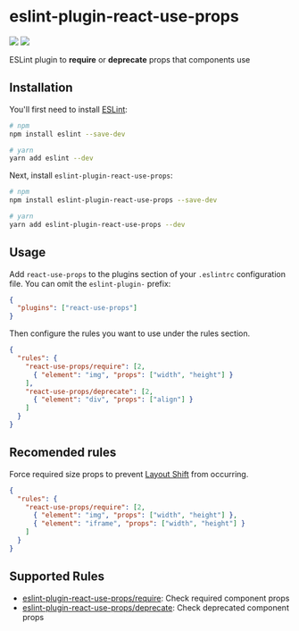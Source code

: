 # eslint-plugin-react-use-props

[![](https://img.shields.io/npm/v/eslint-plugin-react-use-props.svg)](https://www.npmjs.com/package/eslint-plugin-react-use-props)
[![](https://img.shields.io/badge/page-CHANGELOG-42b983)](https://github.com/docccdev/eslint-plugin-react-use-props/blob/main/CHANGELOG.md)

ESLint plugin to **require** or **deprecate** props that components use

## Installation

You'll first need to install [ESLint](http://eslint.org):

```sh
# npm
npm install eslint --save-dev

# yarn
yarn add eslint --dev
```

Next, install `eslint-plugin-react-use-props`:

```sh
# npm
npm install eslint-plugin-react-use-props --save-dev

# yarn
yarn add eslint-plugin-react-use-props --dev
```

## Usage

Add `react-use-props` to the plugins section of your `.eslintrc` configuration file. You can omit the `eslint-plugin-` prefix:

```json
{
  "plugins": ["react-use-props"]
}
```

Then configure the rules you want to use under the rules section.

```json
{
  "rules": {
    "react-use-props/require": [2,
      { "element": "img", "props": ["width", "height"] }
    ],
    "react-use-props/deprecate": [2,
      { "element": "div", "props": ["align"] }
    ]
  }
}
```

## Recomended rules

Force required size props to prevent [Layout Shift](https://web.dev/cls) from occurring.

```json
{
  "rules": {
    "react-use-props/require": [2,
      { "element": "img", "props": ["width", "height"] },
      { "element": "iframe", "props": ["width", "height"] }
    ]
  }
}
```

## Supported Rules

- [eslint-plugin-react-use-props/require](https://github.com/docccdev/eslint-plugin-react-use-props/blob/main/docs/rules/require.md): Check required component props
- [eslint-plugin-react-use-props/deprecate](https://github.com/docccdev/eslint-plugin-react-use-props/blob/main/docs/rules/deprecate.md): Check deprecated component props
